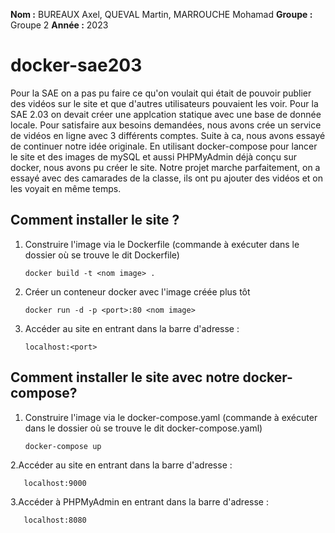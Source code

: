 **Nom    :** BUREAUX Axel, QUEVAL Martin, MARROUCHE Mohamad
**Groupe :** Groupe 2
**Année  :** 2023

# docker-sae203

Pour la SAE on a pas pu faire ce qu'on voulait qui était de pouvoir publier des vidéos sur le site et que d'autres utilisateurs pouvaient les voir. Pour la SAE 2.03 on devait créer une applcation statique avec une base de donnée locale. Pour satisfaire aux besoins demandées, nous avons crée un service de vidéos en ligne avec 3 différents comptes. Suite à ca, nous avons essayé de continuer notre idée originale. En utilisant docker-compose pour lancer le site et des images de mySQL et aussi PHPMyAdmin déjà conçu sur docker, nous avons pu créer le site. Notre projet marche parfaitement, on a essayé avec des camarades de la classe, ils ont pu ajouter des vidéos et on les voyait en même temps.

## Comment installer le site ?

1. Construire l'image via le Dockerfile (commande à exécuter dans le dossier où se trouve le dit Dockerfile)

       docker build -t <nom image> .

2. Créer un conteneur docker avec l'image créée plus tôt

       docker run -d -p <port>:80 <nom image>
       
3. Accéder au site en entrant dans la barre d'adresse :

       localhost:<port>


## Comment installer le site avec notre docker-compose?

1. Construire l'image via le docker-compose.yaml (commande à exécuter dans le dossier où se trouve le dit docker-compose.yaml)

       docker-compose up 
 
2.Accéder au site en entrant dans la barre d'adresse :

       localhost:9000
  
3.Accéder à PHPMyAdmin en entrant dans la barre d'adresse :

       localhost:8080
       
